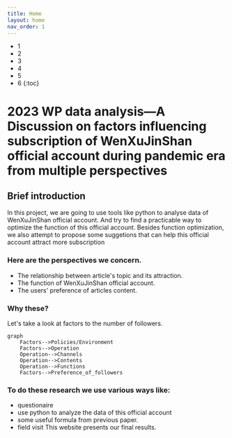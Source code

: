 ```yaml
---
title: Home
layout: home
nav_order: 1
---
```


- 1
- 2
- 3
- 4
- 5
- 6
{:toc}

# 2023 WP data analysis—A Discussion on factors influencing subscription of WenXuJinShan official account during pandemic era from multiple perspectives

## Brief introduction
In this project, we are going to use tools like python to analyse data of WenXuJinShan official account. And try to find a practicable way to optimize 
the function of this official account. Besides function optimization, we also attempt to propose some suggetions that can help this official account 
attract more subscription
### Here are the perspectives we concern.
- The relationship between article's topic and its attraction.
- The function of WenXuJinShan official account.
- The users' preference of articles content.

### Why these?
Let's take a look at factors to the number of followers.

```mermaid
graph
    Factors-->Policies/Environment
    Factors-->Operation
    Operation-->Channels
    Operation-->Contents
    Operation-->Functions
    Factors-->Preference_of_followers
```

### To do these research we use various ways like:
- questionaire
- use python to analyze the data of this official account
- some useful formula from previous paper.
- field visit
This website presents our final results.
